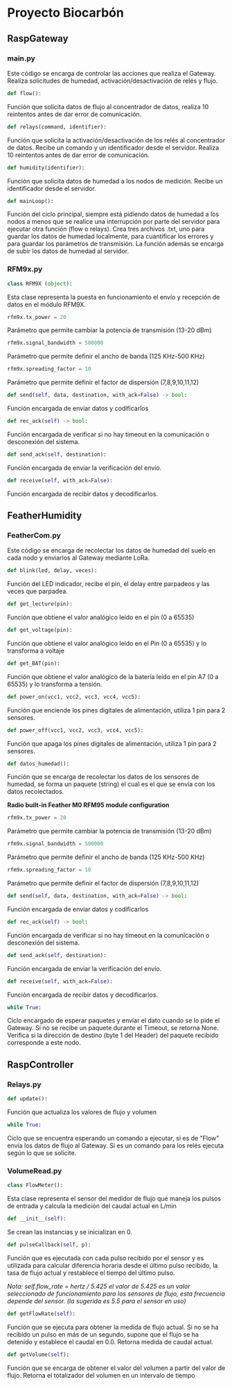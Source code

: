 # Proyecto Biocarbón

## RaspGateway

### **main.py**

Este código se encarga de controlar las acciones que realiza el Gateway. Realiza solicitudes de humedad, activación/desactivación de relés y flujo.

```python
def flow():
```
Función que solicita datos de flujo al concentrador de datos, realiza 10 reintentos antes de dar error de comunicación. 

```python
def relays(command, identifier):
```
Función que solicita la activación/desactivación de los relés al concentrador de datos. Recibe un comando y un identificador desde el servidor. Realiza 10 reintentos antes de dar error de comunicación.

```python
def humidity(identifier):
```
Función que solicita datos de humedad a los nodos de medición. Recibe un identificador desde el servidor. 

```python
def mainLoop():
```

Función del ciclo principal, siempre está pidiendo datos de humedad a los nodos a menos que se realice una interrupción por parte del servidor para ejecutar otra función (flow o relays). Crea tres archivos .txt, uno para guardar los datos de humedad localmente, para cuantificar los errores y para guardar los parámetros de transmisión. La función además se encarga de subir los datos de humedad al servidor.

### **RFM9x.py**

```python
class RFM9X (object):
```
Esta clase representa la puesta en funcionamiento el envío y recepción de datos en el módulo RFM9X.

```python
rfm9x.tx_power = 20
``` 
Parámetro que permite cambiar la potencia de transmisión (13-20 dBm)

```python
rfm9x.signal_bandwidth = 500000
```
Parámetro que permite definir el ancho de banda (125 KHz-500 KHz)

```python
rfm9x.spreading_factor = 10
```
Parámetro que permite definir el factor de dispersión (7,8,9,10,11,12)

```python
def send(self, data, destination, with_ack=False) -> bool:
```
Función encargada de enviar datos y codificarlos

```python
def rec_ack(self) -> bool:
```
Función encargada de verificar si no hay timeout en la comunicación o desconexión del sistema.

```python
def send_ack(self, destination):
```
Función encargada de enviar la verificación del envío.

```python
def receive(self, with_ack=False):
```
Función encargada de recibir datos y decodificarlos.


## FeatherHumidity

### **FeatherCom.py**
Este código se encarga de recolectar los datos de humedad del suelo en cada nodo y enviarlos al Gateway mediante LoRa.

```python
def blink(led, delay, veces):
```
Función del LED indicador, recibe el pin, el delay entre parpadeos y las veces que
parpadea.

```python
def get_lecture(pin):
```
Función que obtiene el valor analógico leído en el pin (0 a 65535)

```python
def get_voltage(pin):
```
Función que obtiene el valor analógico leído en el Pin (0 a 65535) y lo transforma a voltaje

```python
def get_BAT(pin):
```
Función que obtiene el valor analógico de la batería leído en el pin A7 (0 a 65535) y lo transforma a tensión.

```python
def power_on(vcc1, vcc2, vcc3, vcc4, vcc5):
```
Función que enciende los pines digitales de alimentación, utiliza 1 pin para 2 sensores.

```python
def power_off(vcc1, vcc2, vcc3, vcc4, vcc5):
```
Función que apaga los pines digitales de alimentación, utiliza 1 pin para 2 sensores.

```python
def datos_humedad():
```
Función que se encarga de recolectar los datos de los sensores de humedad, se forma un paquete (string) el cual es el que se envía con los datos recolectados.

**Radio built-in Feather M0 RFM95 module configuration**

```python
rfm9x.tx_power = 20
``` 
Parámetro que permite cambiar la potencia de transmisión (13-20 dBm)

```python
rfm9x.signal_bandwidth = 500000
```
Parámetro que permite definir el ancho de banda (125 KHz-500 KHz)

```python
rfm9x.spreading_factor = 10
```
Parámetro que permite definir el factor de dispersión (7,8,9,10,11,12)

```python
def send(self, data, destination, with_ack=False) -> bool:
```
Función encargada de enviar datos y codificarlos

```python
def rec_ack(self) -> bool:
```
Función encargada de verificar si no hay timeout en la comunicación o desconexión del sistema.

```python
def send_ack(self, destination):
```
Función encargada de enviar la verificación del envío.

```python
def receive(self, with_ack=False):
```
Función encargada de recibir datos y decodificarlos.

```python
while True: 
```
Ciclo encargado de esperar paquetes y envíar el dato cuando se lo pide el Gateway. Si no se recibe un paquete durante el Timeout, se retorna None. Verifica si la dirección de destino (byte 1 del Header) del paquete recibido corresponde a este nodo.

## RaspController

### Relays.py 

```python
def update():
```
Función que actualiza los valores de flujo y volumen

```python
while True:
```
Ciclo que se encuentra esperando un comando a ejecutar, si es de "Flow" envía los datos de flujo al Gateway. Si es un comando para los relés ejecuta según lo que se solicite. 

### VolumeRead.py

```python
class FlowMeter():
```
Esta clase representa el sensor del medidor de flujo que maneja los pulsos de entrada y calcula la medición del caudal actual en L/min

```python
def __init__(self):
```
Se crean las instancias y se inicializan en 0.

```python
def pulseCallback(self, p):
```
Función que es ejecutada con cada pulso recibido por el sensor y es utilizada para calcular diferencia horaria desde el último pulso recibido, la tasa de flujo actual y restablece el tiempo del último pulso.

*Nota: self.flow_rate = hertz / 5.425  el valor de 5.425 es un valor seleccionado de funcionamiento para los sensores de flujo, esta frecuencia depende del sensor. (la sugerida es 5.5 para el sensor en uso)*

```python
def getFlowRate(self):
```
Función que se ejecuta para obtener la medida de flujo actual. Si no se ha recibido un pulso en más de un segundo, supone que el flujo se ha detenido y establece el caudal en 0.0. Retorna medida de caudal actual.

```python
def getVolume(self):
```
Función que se encarga de obtener el valor del volumen a partir del valor de flujo. Retorna el totalizador del volumen en un intervalo de tiempo




